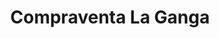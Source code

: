 ---
title: "Compraventa La Ganga"
url: /santo-domingo-este/compraventa-la-ganga/
shop: prestamista
---